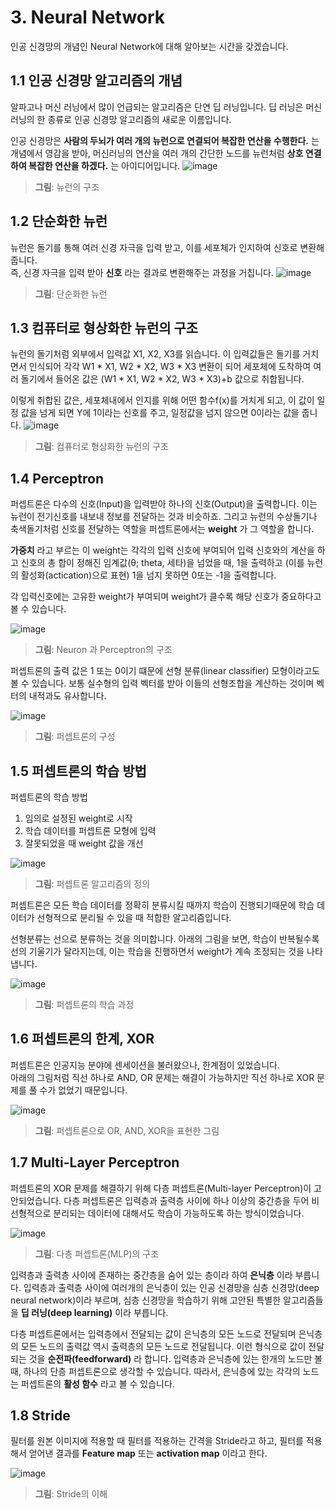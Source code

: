 # 3. Neural Network

인공 신경망의 개념인 Neural Network에 대해 알아보는 시간을 갖겠습니다.

1.1 인공 신경망 알고리즘의 개념  
--

알파고나 머신 러닝에서 많이 언급되는 알고리즘은 단연 딥 러닝입니다. 딥 러닝은 머신 러닝의 한 종류로 인공 신경망 알고리즘의 새로운 이름입니다.

인공 신경망은 __사람의 두뇌가 여러 개의 뉴런으로 연결되어 복잡한 연산을 수행한다.__ 는 개념에서 영감을 받아, 머신러닝의 연산을 여러 개의 간단한 노드를 뉴런처럼 __상호 연결하여 복잡한 연산을 하겠다.__ 는 아이디어입니다.
![image](https://t1.daumcdn.net/cfile/tistory/220B383B583AC4C61B)
> __그림__: 뉴런의 구조

1.2 단순화한 뉴런
--

뉴런은 돌기를 통해 여러 신경 자극을 입력 받고, 이를 세포체가 인지하여 신호로 변환해줍니다.   
즉, 신경 자극을 입력 받아 __신호__ 라는 결과로 변환해주는 과정을 거칩니다.
![image](https://t1.daumcdn.net/cfile/tistory/2646C93B583AC4C63B)
> __그림__: 단순화한 뉴런

1.3 컴퓨터로 형상화한 뉴런의 구조
--

뉴런의 돌기처럼 외부에서 입력값 X1, X2, X3를 읽습니다. 이 입력값들은 돌기를 거치면서 인식되어 각각 W1 * X1, W2 * X2, W3 * X3  변환이 되어 세포체에 도착하여 여러 돌기에서 들어온 값은 (W1 * X1, W2 * X2, W3 * X3)+b 값으로 취합됩니다. 

이렇게 취합된 값은, 세포체내에서 인지를 위해 어떤 함수f(x)를 거치게 되고, 이 값이 일정 값을 넘게 되면 Y에 1이라는 신호를 주고, 일정값을 넘지 않으면 0이라는 값을 줍니다.
![image](https://t1.daumcdn.net/cfile/tistory/237AF13B583AC4C710)
> __그림__: 컴퓨터로 형상화한 뉴런의 구조

1.4 Perceptron
--

퍼셉트론은 다수의 신호(Input)을 입력받아 하나의 신호(Output)을 출력합니다. 이는 뉴런이 전기신호를 내보내 정보를 전달하는 것과 비슷하죠. 그리고 뉴런의 수상돌기나 축색돌기처럼 신호를 전달하는 역할을 퍼셉트론에서는 __weight__ 가 그 역할을 합니다. 

__가중치__ 라고 부르는 이 weight는 각각의 입력 신호에 부여되어 입력 신호와의 계산을 하고 신호의 총 합이 정해진 임계값(θ; theta, 세타)을 넘었을 때, 1을 출력하고 (이를 뉴런의 활성화(actication)으로 표현) 1을 넘지 못하면 0또는 -1을 출력합니다. 

각 입력신호에는 고유한 weight가 부여되며 weight가 클수록 해당 신호가 중요하다고 볼 수 있습니다. 

![image](https://image.slidesharecdn.com/lecture29-convolutionalneuralnetworks-visionspring2015-150504114140-conversion-gate02/95/lecture-29-convolutional-neural-networks-computer-vision-spring2015-9-638.jpg?cb=1430740006)
> __그림__: Neuron 과 Perceptron의 구조

퍼셉트론의 출력 값은 1 또는 0이기 떄문에 선형 분류(linear classifier) 모형이라고도 볼 수 있습니다. 보통 실수형의  입력 벡터를 받아 이들의 선형조합을 계산하는 것이며 벡터의 내적과도 유사합니다. 

![image](http://www.saedsayad.com/images/Perceptron_3.png) 
> __그림__: 퍼셉트론의 구성

1.5 퍼셉트론의 학습 방법
--

퍼셉트론의 학습 방법
1. 임의로 설정된 weight로 시작
2. 학습 데이터를 퍼셉트론 모형에 입력
3. 잘못되었을 때 weight 값을 개선

![image](https://image.slidesharecdn.com/machine-learning-120930145310-phpapp01/95/machine-learning-with-applications-in-categorization-popularity-and-sequence-labeling-75-638.jpg?cb=1354541953)
> __그림__: 퍼셉트론 알고리즘의 정의

퍼셉트론은 모든 학습 데이터를 정확히 분류시킬 때까지 학습이 진행되기때문에 학습 데이터가 선형적으로 분리될 수 있을 때 적합한 알고리즘입니다.

선형분류는 선으로 분류하는 것을 의미합니다. 
아래의 그림을 보면, 학습이 반복될수록 선의 기울기가 달라지는데, 이는 학습을 진행하면서 weight가 계속 조정되는 것을 나타냅니다. 

![image](https://upload.wikimedia.org/wikipedia/commons/thumb/8/8a/Perceptron_example.svg/500px-Perceptron_example.svg.png)
> __그림__: 퍼셉트론의 학습 과정

1.6 퍼셉트론의 한계, XOR
--

퍼셉트론은 인공지능 분야에 센세이션을 불러왔으나, 한계점이 있었습니다.  
아래의 그림처럼 직선 하나로 AND, OR 문제는 해결이 가능하지만 직선 하나로 XOR 문제를 풀 수가 없었기 때문입니다.

![image](http://ecee.colorado.edu/~ecen4831/lectures/xor2.gif)
> __그림__: 퍼셉트론으로 OR, AND, XOR을 표현한 그림

1.7 Multi-Layer Perceptron
--

퍼셉트론의 XOR 문제를 해결하기 위해 다층 퍼셉트론(Multi-layer Perceptron)이 고안되었습니다. 다층 퍼셉트론은 입력층과 출력층 사이에 하나 이상의 중간층을 두어 비선형적으로 분리되는 데이터에 대해서도 학습이 가능하도록 하는 방식이었습니다. 

![image](http://mblogthumb3.phinf.naver.net/MjAxODAzMjhfMjA4/MDAxNTIyMTk3ODQyMzk2.denKdPpRR2e8NQKv93P2B82uaMX1ygVWlyiP29gTnOAg.-Wr1aOLP56BVNZyQ4Yf3R_19k2F5BE25-di6H955my0g.JPEG.msnayana/MLP.jpg?type=w800)
> __그림__: 다층 퍼셉트론(MLP)의 구조

입력층과 출력층 사이에 존재하는 중간층을 숨어 있는 층이라 하여 __은닉층__ 이라 부릅니다. 입력층과 출력층 사이에 여러개의 은닉층이 있는 인공 신경망을 심층 신경망(deep neural network)이라 부르며, 심층 신경망을 학습하기 위해 고안된 특별한 알고리즘들을 __딥 러닝(deep learning)__ 이라 부릅니다. 

다층 퍼셉트론에서는 입력층에서 전달되는 값이 은닉층의 모든 노드로 전달되며 은닉층의 모든 노드의 출력값 역시 출력층의 모든 노드로 전달됩니다. 이런 형식으로 값이 전달되는 것을 __순전파(feedforward)__ 라 합니다. 입력층과 은닉층에 있는 한개의 노드만 볼 때, 하나의 단층 퍼셉트론으로 생각할 수 있습니다. 따라서, 은닉층에 있는 각각의 노드는 퍼셉트론의 __활성 함수__ 라고 볼 수 있습니다. 

1.8 Stride
--
필터를 원본 이미지에 적용할 때 필터를 적용하는 간격을 Stride라고 하고, 필터를 적용해서 얻어낸 결과를 __Feature map__ 또는 __activation map__ 이라고 한다. 

![image](https://t1.daumcdn.net/cfile/tistory/210B0A39583EDBBB05)

> __그림__: Stride의 이해